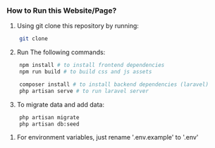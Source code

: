 ### How to Run this Website/Page?

1. Using git clone this repository by running:

```bash
    git clone
```

2. Run The following commands:

```bash
    npm install # to install frontend dependencies 
    npm run build # to build css and js assets

    composer install # to install backend dependencies (laravel)
    php artisan serve # to run laravel server

```

3. To migrate data and add data:

```bash
    php artisan migrate
    php artisan db:seed
```

1. For environment variables, just rename '.env.example' to '.env'